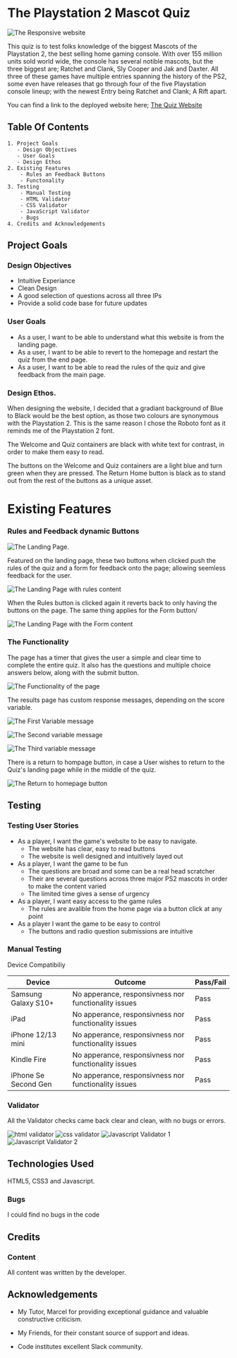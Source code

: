 # The Playstation 2 Mascot Quiz

![The Responsive website](./assets/images/isitresponsive.png)

This quiz is to test folks knowledge of the biggest Mascots of the Playstation 2, the best selling home gaming console. With over 155 million units sold world wide, the console has 
several notible mascots, but the three biggest are; Ratchet and Clank, Sly Cooper and Jak and Daxter. All three of these games have multiple entries spanning the history of the PS2, 
some even have releases that go through four of the five Playstation console lineup; with the newest Entry being Ratchet and Clank; A Rift apart. 

You can find a link to the deployed website here; [The Quiz Website](https://mikeyredmon.github.io/Retro-game-quiz/)

## Table Of Contents

    1. Project Goals
       - Design Objectives
       - User Goals
       - Design Ethos
    2. Existing Features
        - Rules an Feedback Buttons
        - Functonality
    3. Testing
        - Manual Testing
        - HTML Validator
        - CSS Validator
        - JavaScript Validator 
        - Bugs
    4. Credits and Acknowledgements

## Project Goals

### Design Objectives

- Intuitive Experiance
- Clean Design
- A good selection of questions across all three IPs
- Provide a solid code base for future updates

### User Goals

- As a user, I want to be able to understand what this website is from the landing page. 
- As a user, I want to be able to revert to the homepage and restart the quiz from the end page. 
- As a user, I want to be able to read the rules of the quiz and give feedback from the main page. 

### Design Ethos. 

When designing the website, I decided that a gradiant background of Blue to Black would be the best option, as those two colours are synonymous with the Playstation 2. This is the same reason I chose the Roboto font as it reminds me of the Playstation 2 font. 

The Welcome and Quiz containers are black with white text for contrast, in order to make them easy to read. 

The buttons on the Welcome and Quiz containers are a light blue and turn green when they are pressed. The Return Home button is black as to stand out from the rest of the buttons as a unique asset. 

# Existing Features

### Rules and Feedback dynamic Buttons

![The Landing Page.](./assets/images/landingpage.png)

Featured on the landing page, these two buttons when clicked push the rules of the quiz and a form for feedback onto the page; allowing seemless feedback for the user. 

![The Landing Page with rules content](/assets/images/rules.png)

When the Rules button is clicked again it reverts back to only having the buttons on the page. The same thing applies for the Form button/ 

![The Landing Page with the Form content](/assets/images/feedbackform.png)

### The Functionality

The page has a timer that gives the user a simple and clear time to complete the entire quiz. It also has the questions and multiple choice answers below, along with the submit button. 

![The Functionality of the page](/assets/images/functionality.png)

The results page has custom response messages, depending on the score variable. 

![The First Variable message](/assets/images/variable1.png)

![The Second variable message](/assets/images/variable2.png)

![The Third variable message](/assets/images/variable3.png)

There is a return to hompage button, in case a User wishes to return to the Quiz's landing page while in the middle of the quiz. 

![The Return to homepage button](/assets/images/returnbutton.png)

## Testing

### Testing User Stories

- As a player, I want the game's website to be easy to navigate.
    - The website has clear, easy to read buttons 
    - The website is well designed and intuitively layed out
- As a player, I want the game to be fun
    - The questions are broad and some can be a real head scratcher
    - Their are several questions across three major PS2 mascots in order to make the content varied
    - The limited time gives a sense of urgency
- As a player, I want easy access to the game rules
    - The rules are avalible from the home page via a button click at any point
- As a player I want the game to be easy to control
    - The buttons and radio question submissions are intuitive 


### Manual Testing

 Device Compatibiliy

|    Device  | Outcome | Pass/Fail |
| ----------- | ----------- | ------------- |
| Samsung Galaxy S10+ | No apperance, responsivness nor functionality issues | Pass |
| iPad | No apperance, responsivness nor functionality issues | Pass |
| iPhone 12/13 mini | No apperance, responsivness nor functionality issues | Pass |
| Kindle Fire | No apperance, responsivness nor functionality issues  | Pass |
| iPhone Se Second Gen | No apperance, responsivness nor functionality issues| Pass |

### Validator 

All the Validator checks came back clear and clean, with no bugs or errors. 

![html validator](/assets/images/htmlvalidator.png)
![css validator](/assets/images/cssvalidator.png)
![Javascript Validator 1](/assets/images/java1.png)
![Javascript Validator 2](/assets/images/java2.png)

## Technologies Used

HTML5, CSS3 and Javascript. 

### Bugs

I could find no bugs in the code

## Credits

### Content

All content was written by the developer. 

## Acknowledgements

- My Tutor, Marcel for providing exceptional guidance and valuable constructive criticism.

- My Friends, for their constant source of support and ideas. 

- Code institutes excellent Slack community. 